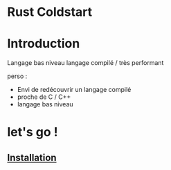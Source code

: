 # Rust Coldstart

# Introduction
Langage bas niveau
langage compilé  / très performant

perso :
- Envi de redécouvrir un langage compilé
- proche de C / C++
- langage bas niveau

# let's go !

## [Installation](https://doc.rust-lang.org/book/ch01-01-installation.html)
